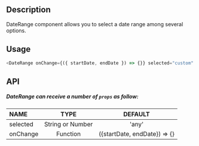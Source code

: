 ## Description

DateRange component allows you to select a date range among several options.

## Usage

```js
<DateRange onChange={({ startDate, endDate }) => {}} selected="custom" />
```

## API

##### DateRange can receive a number of `props` as follow:

| NAME     |       TYPE       |           DEFAULT            |
| :------- | :--------------: | :--------------------------: |
| selected | String or Number |            'any'             |
| onChange |     Function     | ({startDate, endDate}) => {} |
